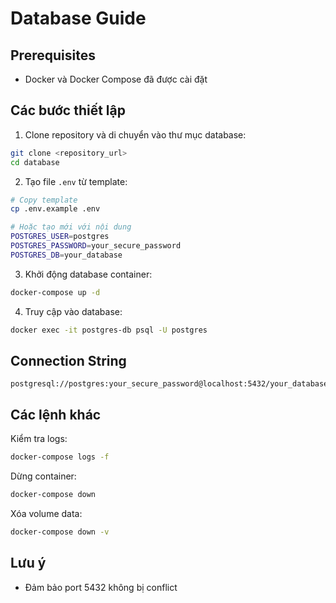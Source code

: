 # Database Guide

## Prerequisites
- Docker và Docker Compose đã được cài đặt

## Các bước thiết lập

1. Clone repository và di chuyển vào thư mục database:
```bash
git clone <repository_url>
cd database
```

2. Tạo file `.env` từ template:
```bash
# Copy template
cp .env.example .env

# Hoặc tạo mới với nội dung
POSTGRES_USER=postgres
POSTGRES_PASSWORD=your_secure_password
POSTGRES_DB=your_database
```

3. Khởi động database container:
```bash
docker-compose up -d
```

4. Truy cập vào database:
```bash
docker exec -it postgres-db psql -U postgres
```

## Connection String
```
postgresql://postgres:your_secure_password@localhost:5432/your_database
```

## Các lệnh khác

Kiểm tra logs:
```bash
docker-compose logs -f
```

Dừng container:
```bash
docker-compose down
```

Xóa volume data:
```bash
docker-compose down -v
```

## Lưu ý
- Đảm bảo port 5432 không bị conflict

